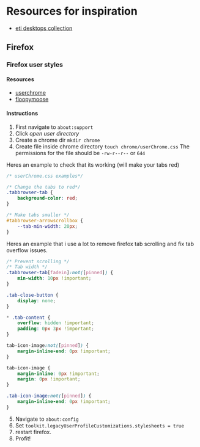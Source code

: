 # Resources for inspiration

* [eti desktops collection](https://eti.tf/desktops/)

## Firefox

### Firefox user styles

#### Resources

* [userchrome](https://www.userchrome.org/how-create-userchrome-css.html)
* [floopymoose](http://www.floppymoose.com/)

#### Instructions

1. First navigate to `about:support`
2. Click *open user directory*
3. Create a chrome dir `mkdir chrome`
4. Create file inside chrome directory `touch chrome/userChrome.css` The permissions for the file should be `-rw-r--r--` or `644`

Heres an example to check that its working (will make your tabs red)

```css
/* userChrome.css examples*/

/* Change the tabs to red*/
.tabbrowser-tab {
	background-color: red;
}

/* Make tabs smaller */
#tabbrowser-arrowscrollbox {
	--tab-min-width: 20px;
}
```

Heres an example that i use a lot to remove firefox tab scrolling and fix tab overflow issues.

```css
/* Prevent scrolling */
/* Tab width */
.tabbrowser-tab[fadein]:not([pinned]) {
	min-width: 10px !important;
}

.tab-close-button {
	display: none;
}

* .tab-content {
	overflow: hidden !important;
	padding: 0px 3px !important;
}

tab-icon-image:not([pinned]) {
	margin-inline-end: 0px !important;
}

tab-icon-image {
	margin-inline: 0px !important;
	margin: 0px !important;
}

.tab-icon-image:not([pinned]) {
	margin-inline-end: 0px !important;
}
```

5. Navigate to `about:config`
6. Set `toolkit.legacyUserProfileCustomizations.stylesheets = true`
7. restart firefox.
8. Profit!
